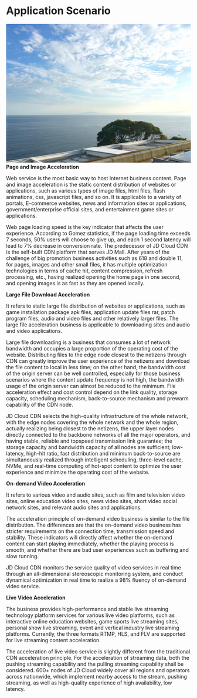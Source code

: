# **Application Scenario**
![test_img](/image/CDN/131531903555_.pic_hd.jpg)
**Page and Image Acceleration**

Web service is the most basic way to host Internet business content. Page and image acceleration is the static content distribution of websites or applications, such as various types of image files, html files, flash animations, css, javascript files, and so on. It is applicable to a variety of portals, E-commerce websites, news and information sites or applications, government/enterprise official sites, and entertainment game sites or applications.

Web page loading speed is the key indicator that affects the user experience. According to Gomez statistics, if the page loading time exceeds 7 seconds, 50% users will choose to give up, and each 1 second latency will lead to 7% decrease in conversion rate. The predecessor of JD Cloud CDN is the self-built CDN platform that serves JD Mall. After years of the challenge of big promotion business activities such as 618 and double 11, for pages, images and other small files, it has multiple optimization technologies in terms of cache hit, content compression, refresh processing, etc., having realized opening the home page in one second, and opening images is as fast as they are opened locally.

**Large File Download Acceleration**

It refers to static large file distribution of websites or applications, such as game installation package apk files, application update files rar, patch program files, audio and video files and other relatively larger files. The large file acceleration business is applicable to downloading sites and audio and video applications.

Large file downloading is a business that consumes a lot of network bandwidth and occupies a large proportion of the operating cost of the website. Distributing files to the edge node closest to the netizens through CDN can greatly improve the user experience of the netizens and download the file content to local in less time; on the other hand, the bandwidth cost of the origin server can be well controlled, especially for those business scenarios where the content update frequency is not high, the bandwidth usage of the origin server can almost be reduced to the minimum. File acceleration effect and cost control depend on the link quality, storage capacity, scheduling mechanism, back-to-source mechanism and prewarm capability of the CDN node.

JD Cloud CDN selects the high-quality infrastructure of the whole network, with the edge nodes covering the whole network and the whole region, actually realizing being closest to the netizens, the upper layer nodes directly connected to the backbone networks of all the major operators, and having stable, reliable and topspeed transmission link guarantee; the storage capacity and bandwidth capacity of all nodes are sufficient; low-latency, high-hit ratio, fast distribution and minimum back-to-source are simultaneously realized through intelligent scheduling, three-level cache, NVMe, and real-time computing of hot-spot content to optimize the user experience and minimize the operating cost of the website.

**On-demand Video Acceleration**

It refers to various video and audio sites, such as film and television video sites, online education video sites, news video sites, short video social network sites, and relevant audio sites and applications.

The acceleration principle of on-demand video business is similar to the file distribution. The differences are that the on-demand video business has stricter requirements on the connection time, transmission speed and stability. These indicators will directly affect whether the on-demand content can start playing immediately, whether the playing process is smooth, and whether there are bad user experiences such as buffering and slow running.

JD Cloud CDN monitors the service quality of video services in real time through an all-dimensional stereoscopic monitoring system, and conduct dynamical optimization in real time to realize a 98% fluency of on-demand video service.

**Live Video Acceleration**

The business provides high-performance and stable live streaming technology platform services for various live video platforms, such as interactive online education websites, game sports live streaming sites, personal show live streaming, event and vertical industry live streaming platforms. Currently, the three formats RTMP, HLS, and FLV are supported for live streaming content acceleration.

The acceleration of live video service is slightly different from the traditional CDN acceleration principle. For the acceleration of streaming data, both the pushing streaming capability and the pulling streaming capability shall be considered. 600+ nodes of JD Cloud widely cover all regions and operators across nationwide, which implement nearby access to the stream, pushing streaming, as well as high-quality experience of high availability, low latency.
